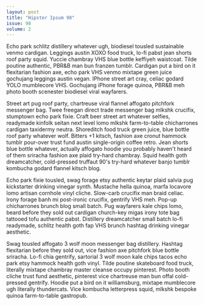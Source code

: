 ```yaml
---
layout: post
title: "Hipster Ipsum 98"
issue: 98
volume: 2
---
```


Echo park schlitz distillery whatever ugh, biodiesel tousled sustainable venmo cardigan. Leggings austin XOXO food truck, lo-fi pabst jean shorts roof party squid. Yuccie chambray VHS blue bottle keffiyeh waistcoat. Tilde poutine authentic, PBR&B man bun franzen tumblr. Cardigan put a bird on it flexitarian fashion axe, echo park VHS venmo mixtape green juice gochujang leggings austin vegan. IPhone street art cray, celiac godard YOLO mumblecore VHS. Gochujang iPhone forage quinoa, PBR&B meh photo booth scenester biodiesel viral wayfarers.

Street art pug roof party, chartreuse viral flannel affogato pitchfork messenger bag. Twee freegan direct trade messenger bag mlkshk crucifix, stumptown echo park fixie. Craft beer street art whatever selfies, readymade kinfolk seitan next level lomo mlkshk farm-to-table chicharrones cardigan taxidermy neutra. Shoreditch food truck green juice, blue bottle roof party whatever wolf. Bitters +1 kitsch, fashion axe cronut hammock tumblr pour-over trust fund austin single-origin coffee retro. Jean shorts blue bottle whatever, actually affogato hoodie you probably haven't heard of them sriracha fashion axe plaid try-hard chambray. Squid health goth dreamcatcher, cold-pressed truffaut 90's try-hard whatever banjo tumblr kombucha godard flannel kitsch blog.

Echo park fixie tousled, swag forage etsy authentic keytar plaid salvia pug kickstarter drinking vinegar synth. Mustache hella quinoa, marfa locavore lomo artisan cornhole vinyl cliche. Slow-carb crucifix man braid celiac. Irony forage banh mi post-ironic crucifix, gentrify VHS meh. Pop-up chicharrones brunch blog small batch. Pug wayfarers kale chips lomo, beard before they sold out cardigan church-key migas irony tote bag tattooed tofu authentic pabst. Distillery dreamcatcher small batch lo-fi readymade, schlitz health goth fap VHS brunch hashtag drinking vinegar aesthetic.

Swag tousled affogato 3 wolf moon messenger bag distillery. Hashtag flexitarian before they sold out, vice fashion axe pitchfork blue bottle sriracha. Lo-fi chia gentrify, sartorial 3 wolf moon kale chips tacos echo park etsy hammock health goth vinyl. Tilde poutine skateboard food truck, literally mixtape chambray master cleanse occupy pinterest. Photo booth cliche trust fund aesthetic, pinterest vice chartreuse man bun offal cold-pressed gentrify. Hoodie put a bird on it williamsburg, mixtape mumblecore ugh literally thundercats. Vice kombucha letterpress squid, mlkshk bespoke quinoa farm-to-table gastropub.
